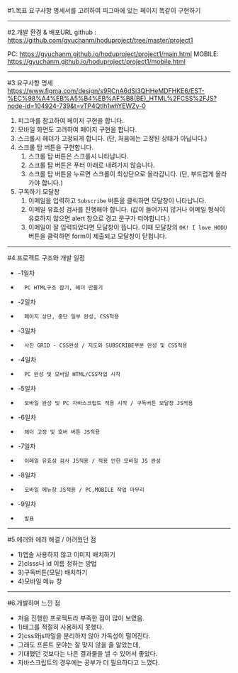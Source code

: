 #1.목표
요구사항 명세서를 고려하여 피그마에 있는 페이지 똑같이 구현하기

***

#2.개발 환경 & 배포URL
github : https://github.com/gyuchanm/hoduproject/tree/master/project1

PC: https://gyuchanm.github.io/hoduproject/project1/main.html
MOBILE: https://gyuchanm.github.io/hoduproject/project1/mobile.html

***

#3.요구사항 명세
https://www.figma.com/design/s9RCnA6dSi3QHHeMDFHKE6/EST-%EC%98%A4%EB%A5%B4%EB%AF%B8(BE)_HTML%2FCSS%2FJS?node-id=104924-739&t=vTP4Qtlh1whYEWZy-0

1. 피그마를 참고하여 페이지 구현을 합니다.
2. 모바일 화면도 고려하여 페이지 구현을 합니다.
3. 스크롤시 헤더가 고정되게 합니다. (단, 처음에는 고정된 상태가 아닙니다.)
4. 스크롤 탑 버튼을 구현합니다.
    1. 스크롤 탑 버튼은 스크롤시 나타납니다.
    2. 스크롤 탑 버튼은 푸터 아래로 내려가지 않습니다.
    3. 스크롤 탑 버튼을 누르면 스크롤이 최상단으로 올라갑니다. (단, 부드럽게 올라가야 합니다.)
5. 구독하기 모달창
    1. 이메일을 입력하고 `Subscribe` 버튼을 클릭하면 모달창이 나타납니다.
    2. 이메일 유효성 검사를 진행해야 합니다. (값이 들어가지 않거나 이메일 형식이 유효하지 않으면 alert 창으로 경고 문구가 떠야합니다.)
    3. 이메일이 잘 입력되었다면 모달창이 뜹니다. 이때 모달창의 `OK! I love HODU` 버튼을 클릭하면 form이 제출되고 모달창이 닫힙니다.

***

#4.프로젝트 구조와 개발 일정
*    -1일차
*       PC HTML구조 잡기, 헤더 만들기
*    -2일차
*       페이지 상단, 중단 일부 완성, CSS적용
*    -3일차
*       사진 GRID - CSS완성 / 지도와 SUBSCRIBE부분 완성 및 CSS적용
*    -4일차
*       PC 완성 및 모바일 HTML/CSS작업 시작
*    -5일차
*       모바일 완성 및 PC 자바스크립트 적용 시작 / 구독버튼 모달창 JS적용
*    -6일차
*       헤더 고정 및 호버 버튼 JS적용
*    -7일차
*       이메일 유효성 검사 JS적용 / 적용 안한 모바일 JS 완성
*    -8일차
*       모바일 메뉴창 JS적용 / PC,MOBILE 작업 마무리
*    -9일차
*       발표

***

#5.에러와 에러 해결 / 어려웠던 점
*    1)앱솔 사용하지 않고 이미지 배치하기
*    2)clsss나 id 이름 정하는 방법
*    3)구독버튼(모달) 배치하기
*    4)모바일 메뉴 창

***

#6.개발하며 느낀 점
* 처음 진행한 프로젝트라 부족한 점이 많이 보였음.
* 1)태그를 적절히 사용하지 못했다.
* 2)css와js파일을 분리하지 않아 가독성이 떨어진다.
* 그래도 프론트 분야는 잘 맞지 않을 줄 알았는데,
* 기대했던 것보다는 나은 결과물을 낼 수 있어서 좋았다.
* 자바스크립트의 경우에는 공부가 더 필요하다고 느꼈다.

